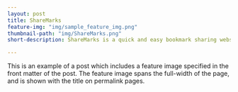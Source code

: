```yaml
---
layout: post
title: ShareMarks
feature-img: "img/sample_feature_img.png"
thumbnail-path: "img/ShareMarks.png"
short-description: ShareMarks is a quick and easy bookmark sharing website.

---
```

This is an example of a post which includes a feature image specified in the front matter of the post. The feature image spans the full-width of the page, and is shown with the title on permalink pages.
